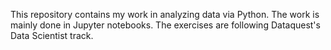 This repository contains my work in analyzing data via Python. The work is mainly done in Jupyter notebooks. The exercises are following Dataquest's Data Scientist track.
